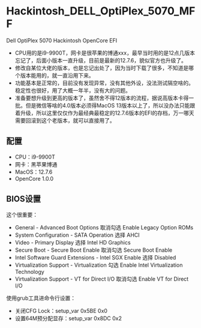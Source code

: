 # Hackintosh_DELL_OptiPlex_5070_MFF
Dell OptiPlex 5070 Hackintosh OpenCore EFI
- CPU用的是i9-9900T，网卡是很苹果的博通xxx，最早当时用的是12点几版本忘记了，后面小版本一直升级，目前是最新的12.7.6，貌似官方也升级了。
- 修改自某位大佬的版本，也是忘记出处了，因为当时下载了很多，不知道是哪个版本能用的，就一直沿用下来。
- 功能基本是正常的，目前没有发现异常，没有其他外设，没法测试隔空啥的。稳定性也很好，用了大概一年半，没有大的问题。
- 准备要想升级到更高的版本了，虽然舍不得12版本的流程，据说高版本卡得一批。但是微信等啥的4.0版本必须得MacOS 13版本以上了，所以没办法只能跟着升级，所以这里仅仅作为最经典最稳定的12.7.6版本的EFI的存档，万一哪天需要回滚到这个老版本，就可以直接用了。

## 配置 ##
- CPU：i9-9900T
- 网卡：黑苹果博通
- MacOS：12.7.6
- OpenCore 1.0.0

## BIOS设置 ##
这个很重要：
- General - Advanced Boot Options 取消勾选 Enable Legacy Option ROMs
- System Configuration - SATA Operation 选择 AHCI
- Video - Primary Display 选择 Intel HD Graphics
- Secure Boot - Secure Boot Enable 取消勾选 Secure Boot Enable
- Intel Software Guard Extensions - Intel SGX Enable 选择 Disabled
- Virtualization Support - Virtualization 勾选 Enable Intel Virtualization Technology
- Virtualization Support - VT for Direct I/O 取消勾选 Enable VT for Direct I/O

使用grub工具进命令行设置：
- 关闭CFG Lock：setup_var 0x5BE 0x0
- 设置64M预分配显存：setup_var 0x8DC 0x2
